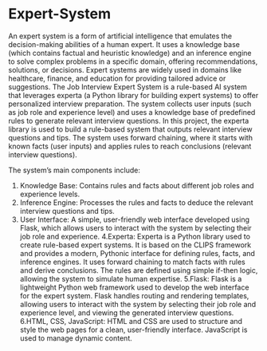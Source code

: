 # Expert-System
An expert system is a form of artificial intelligence that emulates the decision-making abilities of a human expert. It uses a knowledge base (which contains factual and heuristic knowledge) and an inference engine to solve complex problems in a specific domain, offering recommendations, solutions, or decisions. Expert systems are widely used in domains like healthcare, finance, and education for providing tailored advice or suggestions.
The Job Interview Expert System is a rule-based AI system that leverages experta (a Python library for building expert systems) to offer personalized interview preparation. The system collects user inputs (such as job role and experience level) and uses a knowledge base of predefined rules to generate relevant interview questions. In this project, the experta library is used to build a rule-based system that outputs relevant interview questions and tips. The system uses forward chaining, where it starts with known facts (user inputs) and applies rules to reach conclusions (relevant interview questions).


The system’s main components include: 
1. Knowledge Base: Contains rules and facts about different job roles and experience levels. 
2. Inference Engine: Processes the rules and facts to deduce the relevant interview questions and tips. 
3. User Interface: A simple, user-friendly web interface developed using Flask, which allows users to interact with the system by selecting their job role and experience.
4.Experta: Experta is a Python library used to create rule-based expert systems. It is based on the CLIPS framework and provides a modern, Pythonic interface for defining rules, facts, and inference engines. It uses forward chaining to match facts with rules and derive conclusions. The rules are defined using simple if-then logic, allowing the system to simulate human expertise. 
5.Flask: Flask is a lightweight Python web framework used to develop the web interface for the expert system. Flask handles routing and rendering templates, allowing users to interact with the system by selecting their job role and experience level, and viewing the generated interview questions. 
6.HTML, CSS, JavaScript: HTML and CSS are used to structure and style the web pages for a clean, user-friendly interface. JavaScript is used to manage dynamic content.


